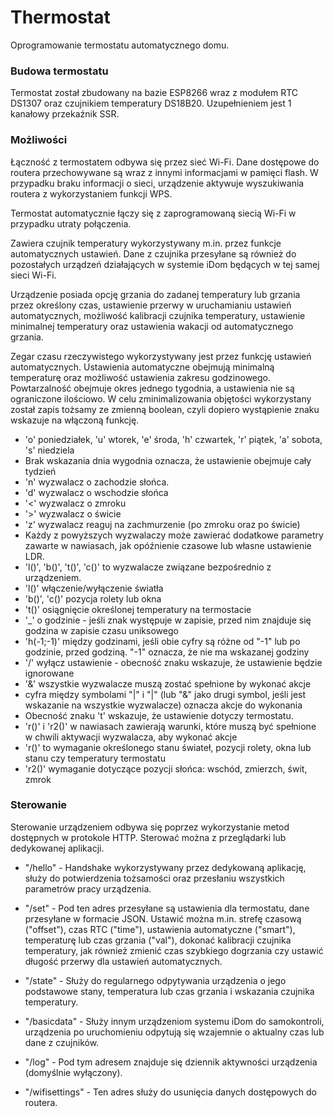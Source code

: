 # Thermostat
Oprogramowanie termostatu automatycznego domu.

### Budowa termostatu
Termostat został zbudowany na bazie ESP8266 wraz z modułem RTC DS1307 oraz czujnikiem temperatury DS18B20. Uzupełnieniem jest 1 kanałowy przekaźnik SSR.

### Możliwości
Łączność z termostatem odbywa się przez sieć Wi-Fi.
Dane dostępowe do routera przechowywane są wraz z innymi informacjami w pamięci flash.
W przypadku braku informacji o sieci, urządzenie aktywuje wyszukiwania routera z wykorzystaniem funkcji WPS.

Termostat automatycznie łączy się z zaprogramowaną siecią Wi-Fi w przypadku utraty połączenia.

Zawiera czujnik temperatury wykorzystywany m.in. przez funkcje automatycznych ustawień. Dane z czujnika przesyłane są również do pozostałych urządzeń działających w systemie iDom będących w tej samej sieci Wi-Fi.

Urządzenie posiada opcję grzania do zadanej temperatury lub grzania przez określony czas, ustawienie przerwy w uruchamianiu ustawień automatycznych, możliwość kalibracji czujnika temperatury, ustawienie minimalnej temperatury oraz ustawienia wakacji od automatycznego grzania.

Zegar czasu rzeczywistego wykorzystywany jest przez funkcję ustawień automatycznych.
Ustawienia automatyczne obejmują minimalną temperaturę oraz możliwość ustawienia zakresu godzinowego.
Powtarzalność obejmuje okres jednego tygodnia, a ustawienia nie są ograniczone ilościowo. W celu zminimalizowania objętości wykorzystany został zapis tożsamy ze zmienną boolean, czyli dopiero wystąpienie znaku wskazuje na włączoną funkcję.

* 'o' poniedziałek, 'u' wtorek, 'e' środa, 'h' czwartek, 'r' piątek, 'a' sobota, 's' niedziela
* Brak wskazania dnia wygodnia oznacza, że ustawienie obejmuje cały tydzień
* 'n' wyzwalacz o zachodzie słońca.
* 'd' wyzwalacz o wschodzie słońca
* '<' wyzwalacz o zmroku
* '>' wyzwalacz o świcie
* 'z' wyzwalacz reaguj na zachmurzenie (po zmroku oraz po świcie)
* Każdy z powyższych wyzwalaczy może zawierać dodatkowe parametry zawarte w nawiasach, jak opóźnienie czasowe lub własne ustawienie LDR.
* 'l()', 'b()', 't()', 'c()' to wyzwalacze związane bezpośrednio z urządzeniem.
* 'l()' włączenie/wyłączenie światła
* 'b()', 'c()' pozycja rolety lub okna
* 't()' osiągnięcie określonej temperatury na termostacie
* '_' o godzinie - jeśli znak występuje w zapisie, przed nim znajduje się godzina w zapisie czasu uniksowego
* 'h(-1;-1)' między godzinami, jeśli obie cyfry są różne od "-1" lub po godzinie, przed godziną. "-1" oznacza, że nie ma wskazanej godziny
* '/' wyłącz ustawienie - obecność znaku wskazuje, że ustawienie będzie ignorowane
* '&' wszystkie wyzwalacze muszą zostać spełnione by wykonać akcje
* cyfra między symbolami "|" i "|" (lub "&" jako drugi symbol, jeśli jest wskazanie na wszystkie wyzwalacze) oznacza akcje do wykonania
* Obecność znaku 't' wskazuje, że ustawienie dotyczy termostatu.
* 'r()' i 'r2()' w nawiasach zawierają warunki, które muszą być spełnione w chwili aktywacji wyzwalacza, aby wykonać akcje
* 'r()' to wymaganie określonego stanu świateł, pozycji rolety, okna lub stanu czy temperatury termostatu
* 'r2()' wymaganie dotyczące pozycji słońca: wschód, zmierzch, świt, zmrok

### Sterowanie
Sterowanie urządzeniem odbywa się poprzez wykorzystanie metod dostępnych w protokole HTTP. Sterować można z przeglądarki lub dedykowanej aplikacji.

* "/hello" - Handshake wykorzystywany przez dedykowaną aplikację, służy do potwierdzenia tożsamości oraz przesłaniu wszystkich parametrów pracy urządzenia.

* "/set" - Pod ten adres przesyłane są ustawienia dla termostatu, dane przesyłane w formacie JSON. Ustawić można m.in. strefę czasową ("offset"), czas RTC ("time"), ustawienia automatyczne ("smart"), temperaturę lub czas grzania ("val"), dokonać kalibracji czujnika temperatury, jak również zmienić czas szybkiego dogrzania czy ustawić długość przerwy dla ustawień automatycznych.

* "/state" - Służy do regularnego odpytywania urządzenia o jego podstawowe stany, temperatura lub czas grzania i wskazania czujnika temperatury.

* "/basicdata" - Służy innym urządzeniom systemu iDom do samokontroli, urządzenia po uruchomieniu odpytują się wzajemnie o aktualny czas lub dane z czujników.

* "/log" - Pod tym adresem znajduje się dziennik aktywności urządzenia (domyślnie wyłączony).

* "/wifisettings" - Ten adres służy do usunięcia danych dostępowych do routera.
